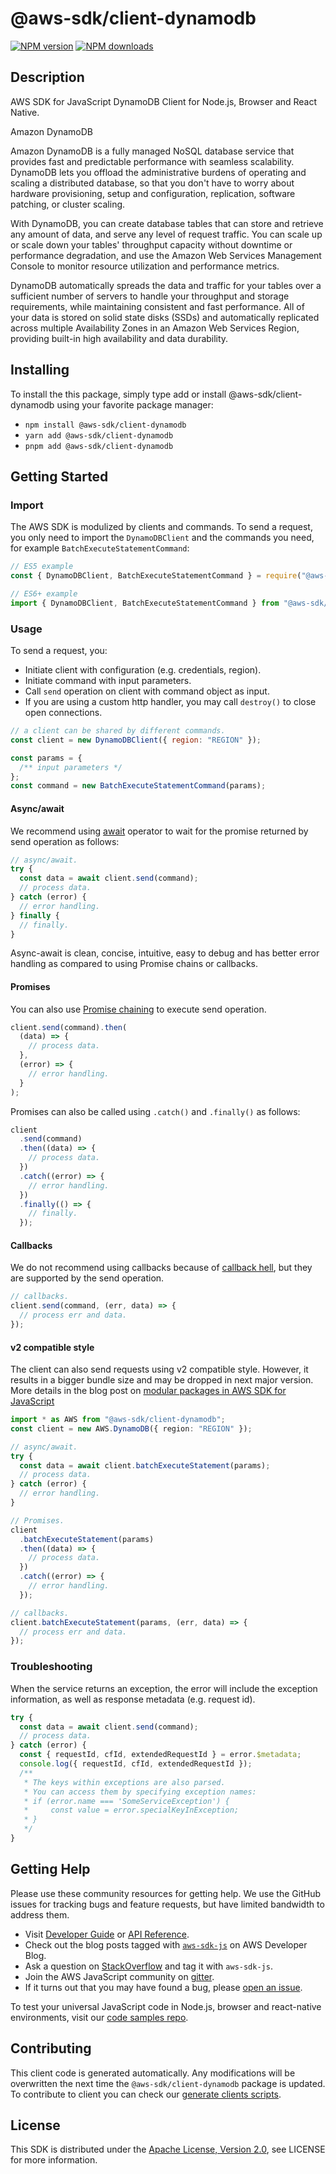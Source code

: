 <!-- generated file, do not edit directly -->

# @aws-sdk/client-dynamodb

[![NPM version](https://img.shields.io/npm/v/@aws-sdk/client-dynamodb/latest.svg)](https://www.npmjs.com/package/@aws-sdk/client-dynamodb)
[![NPM downloads](https://img.shields.io/npm/dm/@aws-sdk/client-dynamodb.svg)](https://www.npmjs.com/package/@aws-sdk/client-dynamodb)

## Description

AWS SDK for JavaScript DynamoDB Client for Node.js, Browser and React Native.

<fullname>Amazon DynamoDB</fullname>

<p>Amazon DynamoDB is a fully managed NoSQL database service that provides fast
and predictable performance with seamless scalability. DynamoDB lets you
offload the administrative burdens of operating and scaling a distributed database, so
that you don't have to worry about hardware provisioning, setup and configuration,
replication, software patching, or cluster scaling.</p>

<p>With DynamoDB, you can create database tables that can store and retrieve
any amount of data, and serve any level of request traffic. You can scale up or scale
down your tables' throughput capacity without downtime or performance degradation, and
use the Amazon Web Services Management Console to monitor resource utilization and performance
metrics.</p>

<p>DynamoDB automatically spreads the data and traffic for your tables over
a sufficient number of servers to handle your throughput and storage requirements, while
maintaining consistent and fast performance. All of your data is stored on solid state
disks (SSDs) and automatically replicated across multiple Availability Zones in an
Amazon Web Services Region, providing built-in high availability and data
durability.</p>

## Installing

To install the this package, simply type add or install @aws-sdk/client-dynamodb
using your favorite package manager:

- `npm install @aws-sdk/client-dynamodb`
- `yarn add @aws-sdk/client-dynamodb`
- `pnpm add @aws-sdk/client-dynamodb`

## Getting Started

### Import

The AWS SDK is modulized by clients and commands.
To send a request, you only need to import the `DynamoDBClient` and
the commands you need, for example `BatchExecuteStatementCommand`:

```js
// ES5 example
const { DynamoDBClient, BatchExecuteStatementCommand } = require("@aws-sdk/client-dynamodb");
```

```ts
// ES6+ example
import { DynamoDBClient, BatchExecuteStatementCommand } from "@aws-sdk/client-dynamodb";
```

### Usage

To send a request, you:

- Initiate client with configuration (e.g. credentials, region).
- Initiate command with input parameters.
- Call `send` operation on client with command object as input.
- If you are using a custom http handler, you may call `destroy()` to close open connections.

```js
// a client can be shared by different commands.
const client = new DynamoDBClient({ region: "REGION" });

const params = {
  /** input parameters */
};
const command = new BatchExecuteStatementCommand(params);
```

#### Async/await

We recommend using [await](https://developer.mozilla.org/en-US/docs/Web/JavaScript/Reference/Operators/await)
operator to wait for the promise returned by send operation as follows:

```js
// async/await.
try {
  const data = await client.send(command);
  // process data.
} catch (error) {
  // error handling.
} finally {
  // finally.
}
```

Async-await is clean, concise, intuitive, easy to debug and has better error handling
as compared to using Promise chains or callbacks.

#### Promises

You can also use [Promise chaining](https://developer.mozilla.org/en-US/docs/Web/JavaScript/Guide/Using_promises#chaining)
to execute send operation.

```js
client.send(command).then(
  (data) => {
    // process data.
  },
  (error) => {
    // error handling.
  }
);
```

Promises can also be called using `.catch()` and `.finally()` as follows:

```js
client
  .send(command)
  .then((data) => {
    // process data.
  })
  .catch((error) => {
    // error handling.
  })
  .finally(() => {
    // finally.
  });
```

#### Callbacks

We do not recommend using callbacks because of [callback hell](http://callbackhell.com/),
but they are supported by the send operation.

```js
// callbacks.
client.send(command, (err, data) => {
  // process err and data.
});
```

#### v2 compatible style

The client can also send requests using v2 compatible style.
However, it results in a bigger bundle size and may be dropped in next major version. More details in the blog post
on [modular packages in AWS SDK for JavaScript](https://aws.amazon.com/blogs/developer/modular-packages-in-aws-sdk-for-javascript/)

```ts
import * as AWS from "@aws-sdk/client-dynamodb";
const client = new AWS.DynamoDB({ region: "REGION" });

// async/await.
try {
  const data = await client.batchExecuteStatement(params);
  // process data.
} catch (error) {
  // error handling.
}

// Promises.
client
  .batchExecuteStatement(params)
  .then((data) => {
    // process data.
  })
  .catch((error) => {
    // error handling.
  });

// callbacks.
client.batchExecuteStatement(params, (err, data) => {
  // process err and data.
});
```

### Troubleshooting

When the service returns an exception, the error will include the exception information,
as well as response metadata (e.g. request id).

```js
try {
  const data = await client.send(command);
  // process data.
} catch (error) {
  const { requestId, cfId, extendedRequestId } = error.$metadata;
  console.log({ requestId, cfId, extendedRequestId });
  /**
   * The keys within exceptions are also parsed.
   * You can access them by specifying exception names:
   * if (error.name === 'SomeServiceException') {
   *     const value = error.specialKeyInException;
   * }
   */
}
```

## Getting Help

Please use these community resources for getting help.
We use the GitHub issues for tracking bugs and feature requests, but have limited bandwidth to address them.

- Visit [Developer Guide](https://docs.aws.amazon.com/sdk-for-javascript/v3/developer-guide/welcome.html)
  or [API Reference](https://docs.aws.amazon.com/AWSJavaScriptSDK/v3/latest/index.html).
- Check out the blog posts tagged with [`aws-sdk-js`](https://aws.amazon.com/blogs/developer/tag/aws-sdk-js/)
  on AWS Developer Blog.
- Ask a question on [StackOverflow](https://stackoverflow.com/questions/tagged/aws-sdk-js) and tag it with `aws-sdk-js`.
- Join the AWS JavaScript community on [gitter](https://gitter.im/aws/aws-sdk-js-v3).
- If it turns out that you may have found a bug, please [open an issue](https://github.com/aws/aws-sdk-js-v3/issues/new/choose).

To test your universal JavaScript code in Node.js, browser and react-native environments,
visit our [code samples repo](https://github.com/aws-samples/aws-sdk-js-tests).

## Contributing

This client code is generated automatically. Any modifications will be overwritten the next time the `@aws-sdk/client-dynamodb` package is updated.
To contribute to client you can check our [generate clients scripts](https://github.com/aws/aws-sdk-js-v3/tree/main/scripts/generate-clients).

## License

This SDK is distributed under the
[Apache License, Version 2.0](http://www.apache.org/licenses/LICENSE-2.0),
see LICENSE for more information.
